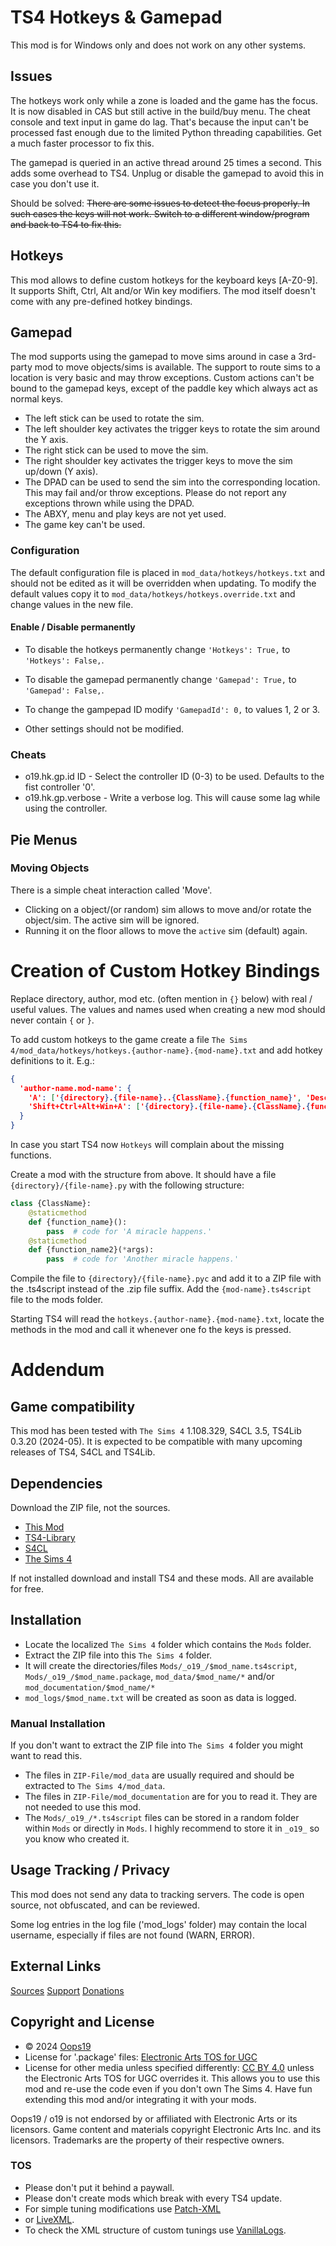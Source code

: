 # TS4 Hotkeys & Gamepad

This mod is for Windows only and does not work on any other systems.

## Issues
The hotkeys work only while a zone is loaded and the game has the focus.
It is now disabled in CAS but still active in the build/buy menu.
The cheat console and text input in game do lag.
That's because the input can't be processed fast enough due to the limited Python threading capabilities.
Get a much faster processor to fix this.

The gamepad is queried in an active thread around 25 times a second.
This adds some overhead to TS4.
Unplug or disable the gamepad to avoid this in case you don't use it.

Should be solved:
~~There are some issues to detect the focus properly.
In such cases the keys will not work.
Switch to a different window/program and back to TS4 to fix this.~~

## Hotkeys
This mod allows to define custom hotkeys for the keyboard keys [A-Z0-9].
It supports Shift, Ctrl, Alt and/or Win key modifiers.
The mod itself doesn't come with any pre-defined hotkey bindings.

## Gamepad
The mod supports using the gamepad to move sims around in case a 3rd-party mod to move objects/sims is available.
The support to route sims to a location is very basic and may throw exceptions.
Custom actions can't be bound to the gamepad keys, except of the paddle key which always act as normal keys. 
* The left stick can be used to rotate the sim.
* The left shoulder key activates the trigger keys to rotate the sim around the Y axis.
* The right stick can be used to move the sim.
* The right shoulder key activates the trigger keys to move the sim up/down (Y axis).
* The DPAD can be used to send the sim into the corresponding location. This may fail and/or throw exceptions. Please do not report any exceptions thrown while using the DPAD.
* The ABXY, menu and play keys are not yet used.
* The game key can't be used.

### Configuration
The default configuration file is placed in `mod_data/hotkeys/hotkeys.txt` and should not be edited as it will be overridden when updating.
To modify the default values copy it to `mod_data/hotkeys/hotkeys.override.txt` and change values in the new file.
#### Enable / Disable permanently
* To disable the hotkeys permanently change `'Hotkeys': True,` to `'Hotkeys': False,`.
* To disable the gamepad permanently change `'Gamepad': True,` to `'Gamepad': False,`.
* To change the gampepad ID modify `'GamepadId': 0,` to values 1, 2 or 3.

* Other settings should not be modified.

### Cheats
* o19.hk.gp.id ID - Select the controller ID (0-3) to be used. Defaults to the fist controller '0'.
* o19.hk.gp.verbose - Write a verbose log. This will cause some lag while using the controller.

## Pie Menus
### Moving Objects
There is a simple cheat interaction called 'Move'.
* Clicking on a object/(or random) sim allows to move and/or rotate the object/sim. The active sim will be ignored.
* Running it on the floor allows to move the `active` sim (default) again.


# Creation of Custom Hotkey Bindings
Replace directory, author, mod etc. (often mention in `{}` below) with real / useful values. The values and names used when creating a new mod should never contain `{` or `}`.

To add custom hotkeys to the game create a file `The Sims 4/mod_data/hotkeys/hotkeys.{author-name}.{mod-name}.txt` and add hotkey definitions to it. E.g.:
```json
{
  'author-name.mod-name': {
    'A': ['{directory}.{file-name}..{ClassName}.{function_name}', 'Description: A miracle happens.', ],
    'Shift+Ctrl+Alt+Win+A': ['{directory}.{file-name}.{ClassName}.{function_name2} {all parameters}', 'Description: Another miracle happens.', ],
  }
}
```
In case you start TS4 now `Hotkeys` will complain about the missing functions.

Create a mod with the structure from above. It should have a file `{directory}/{file-name}.py` with the following structure:
```python
class {ClassName}:
    @staticmethod
    def {function_name}():
        pass  # code for 'A miracle happens.'
    @staticmethod
    def {function_name2}(*args):
        pass  # code for 'Another miracle happens.'
```

Compile the file to `{directory}/{file-name}.pyc` and add it to a ZIP file with the .ts4script instead of the .zip file suffix.
Add the `{mod-name}.ts4script` file to the mods folder.

Starting TS4 will read the `hotkeys.{author-name}.{mod-name}.txt`, locate the methods in the mod and call it whenever one fo the keys is pressed.


# Addendum

## Game compatibility
This mod has been tested with `The Sims 4` 1.108.329, S4CL 3.5, TS4Lib 0.3.20 (2024-05).
It is expected to be compatible with many upcoming releases of TS4, S4CL and TS4Lib.

## Dependencies
Download the ZIP file, not the sources.
* [This Mod](../../releases/latest)
* [TS4-Library](https://github.com/Oops19/TS4-Library/releases/latest)
* [S4CL](https://github.com/ColonolNutty/Sims4CommunityLibrary/releases/latest)
* [The Sims 4](https://www.ea.com/games/the-sims/the-sims-4)

If not installed download and install TS4 and these mods.
All are available for free.

## Installation
* Locate the localized `The Sims 4` folder which contains the `Mods` folder.
* Extract the ZIP file into this `The Sims 4` folder.
* It will create the directories/files `Mods/_o19_/$mod_name.ts4script`, `Mods/_o19_/$mod_name.package`, `mod_data/$mod_name/*` and/or `mod_documentation/$mod_name/*`
* `mod_logs/$mod_name.txt` will be created as soon as data is logged.

### Manual Installation
If you don't want to extract the ZIP file into `The Sims 4` folder you might want to read this. 
* The files in `ZIP-File/mod_data` are usually required and should be extracted to `The Sims 4/mod_data`.
* The files in `ZIP-File/mod_documentation` are for you to read it. They are not needed to use this mod.
* The `Mods/_o19_/*.ts4script` files can be stored in a random folder within `Mods` or directly in `Mods`. I highly recommend to store it in `_o19_` so you know who created it.

## Usage Tracking / Privacy
This mod does not send any data to tracking servers. The code is open source, not obfuscated, and can be reviewed.

Some log entries in the log file ('mod_logs' folder) may contain the local username, especially if files are not found (WARN, ERROR).

## External Links
[Sources](https://github.com/Oops19/)
[Support](https://discord.gg/d8X9aQ3jbm)
[Donations](https://www.patreon.com/o19)

## Copyright and License
* © 2024 [Oops19](https://github.com/Oops19)
* License for '.package' files: [Electronic Arts TOS for UGC](https://tos.ea.com/legalapp/WEBTERMS/US/en/PC/)  
* License for other media unless specified differently: [CC BY 4.0](https://creativecommons.org/licenses/by/4.0/) unless the Electronic Arts TOS for UGC overrides it.
This allows you to use this mod and re-use the code even if you don't own The Sims 4.
Have fun extending this mod and/or integrating it with your mods.

Oops19 / o19 is not endorsed by or affiliated with Electronic Arts or its licensors.
Game content and materials copyright Electronic Arts Inc. and its licensors. 
Trademarks are the property of their respective owners.

### TOS
* Please don't put it behind a paywall.
* Please don't create mods which break with every TS4 update.
* For simple tuning modifications use [Patch-XML](https://github.com/Oops19/TS4-PatchXML) 
* or [LiveXML](https://github.com/Oops19/TS4-LiveXML).
* To check the XML structure of custom tunings use [VanillaLogs](https://github.com/Oops19/TS4-VanillaLogs).
